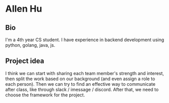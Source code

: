 # Allen Hu

## Bio

I'm a 4th year CS student. I have experience in backend development using python, golang, java, js. 

## Project idea

I think we can start with sharing each team member's strength and interest, then split the work based on our background (and even assign a role to each person). Then we can try to find an effective way to communicate after class, like through slack / imessage / discord. After that, we need to choose the framework for the project. 